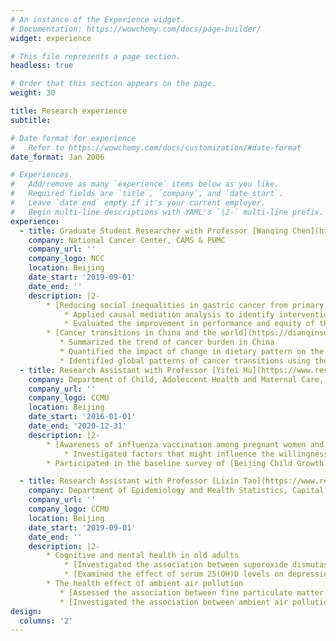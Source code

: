 ```yaml
---
# An instance of the Experience widget.
# Documentation: https://wowchemy.com/docs/page-builder/
widget: experience

# This file represents a page section.
headless: true

# Order that this section appears on the page.
weight: 30

title: Research experience
subtitle:

# Date format for experience
#   Refer to https://wowchemy.com/docs/customization/#date-format
date_format: Jan 2006

# Experiences.
#   Add/remove as many `experience` items below as you like.
#   Required fields are `title`, `company`, and `date_start`.
#   Leave `date_end` empty if it's your current employer.
#   Begin multi-line descriptions with YAML's `|2-` multi-line prefix.
experience:
  - title: Graduate Student Researcher with Professor [Wanqing Chen](https://scholar.google.com/citations?user=k6EnRdQAAAAJ&hl=zh-TW&oi=ao)
    company: National Cancer Center, CAMS & PUMC
    company_url: ''
    company_logo: NCC
    location: Beijing
    date_start: '2019-09-01'
    date_end: ''
    description: |2-
        * [Reducing social inequalities in gastric cancer from primary prevention to cancer screening](https://dianqinsun.com/project/social-inequalities-in-gc/)
            * Applied causal mediation analysis to identify intervention targets for reducing social inequalities in gastric cancer
            * Evaluated the improvement in performance and equity of the gastric cancer prediction model compared with the screening criteria of "Expert Consensus" 
        * [Cancer transitions in China and the world](https://dianqinsun.com/project/cancer-burden-in-china/)
           * Summarized the trend of cancer burden in China
           * Quantified the impact of change in dietary pattern on the cancer burden in China by the comparative risk assessment
           * Identified global patterns of cancer transitions using the latent class modelling approach
  - title: Research Assistant with Professor [Yifei Hu](https://www.researchgate.net/profile/Hu-Yi-fei)
    company: Department of Child, Adolescent Health and Maternal Care, Capital Medical University
    company_url: ''
    company_logo: CCMU
    location: Beijing
    date_start: '2016-01-01'
    date_end: '2020-12-31'
    description: |2-
        * [Awareness of influenza vaccination among pregnant women and their obstetricians in Beijing](https://dianqinsun.com/publication/awareness-of-vaccination/)
            * Investigated factors that might influence the willingness of pregnant women to accept influenza vaccine and the willingness of obstetricians to recommend these vaccines
        * Participated in the baseline survey of [Beijing Child Growth and Health Cohort (PROC) Study](https://procstudy.com/)

  - title: Research Assistant with Professor [Lixin Tao](https://www.researchgate.net/profile/Lixin-Tao-2) and Professor [Ling Zhang](https://www.researchgate.net/profile/Ling-Zhang-25)
    company: Department of Epidemiology and Health Statistics, Capital Medical University
    company_url: ''
    company_logo: CCMU
    location: Beijing
    date_start: '2019-09-01'
    date_end: ''
    description: |2-
        * Cognitive and mental health in old adults
            * [Investigated the association between superoxide dismutase activity and risk of cognitive](https://dianqinsun.com/publication/sod/)
            * [Examined the effect of serum 25(OH)D levels on depression in older adults using meta-analysis](https://dianqinsun.com/publication/vitamin-d-depression/)
        * The health effect of ambient air pollution
           * [Assessed the association between fine particulate matter exposure and the progression of arterial stiffness](https://dianqinsun.com/publication/environmental-health/)
           * [Investigated the association between ambient air pollution and mortality among children aged under 5 years using time series study](https://dianqinsun.com/publication/environmental-research/)
design:
  columns: '2'
---
```

